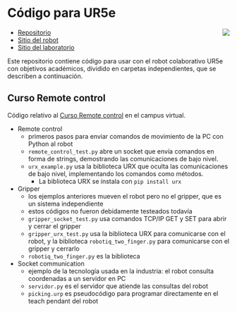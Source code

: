 # Código para UR5e

<img align="right" src="/UR5e/assets/ur5e.png">

- [Repositorio](https://github.com/Laboratorio-de-Robotica/UR5e)
- [Sitio del robot](https://sites.google.com/ing.austral.edu.ar/jacobot/sobre-el-cobot/documentaci%C3%B3n?authuser=0)
- [Sitio del laboratorio](https://sites.google.com/ing.austral.edu.ar/laboratoriodeingeniera/inicio)

Este repositorio contiene código para usar con el robot colaborativo UR5e con objetivos académicos, dividido en carpetas independientes, que se describen a continuación.

## Curso Remote control
Código relativo al [Curso Remote control](https://campusvirtual.austral.edu.ar/course/view.php?id=16181&section=0) en el campus virtual.

- Remote control
  - primeros pasos para enviar comandos de movimiento de la PC con Python al robot
  - `remote_control_test.py` abre un socket que envía comandos en forma de strings, demostrando las comunicaciones de bajo nivel.
  - `urx_example.py` usa la biblioteca URX que oculta las comunicaciones de bajo nivel, implementando los comandos como métodos.
    - La biblioteca URX se instala con `pip install urx`
- Gripper
  - los ejemplos anteriores mueven el robot pero no el gripper, que es un sistema independiente
  - estos códigos no fueron debidamente testeados todavía
  - `gripper_socket_test.py` usa comandos TCP/IP GET y SET para abrir y cerrar el gripper
  - `gripper_urx_test.py` usa la biblioteca URX para comunicarse con el robot, y la biblioteca `robotiq_two_finger.py` para comunicarse con el gripper y cerrarlo
  - `robotiq_two_finger.py` es la biblioteca
- Socket communication
  - ejemplo de la tecnología usada en la industria: el robot consulta coordenadas a un servidor en PC
  - `servidor.py` es el servidor que atiende las consultas del robot
  - `picking.urp` es pseudocódigo para programar directamente en el teach pendant del robot